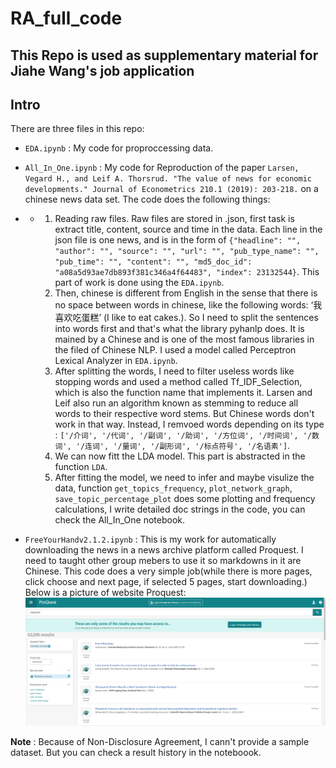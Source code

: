 # RA_full_code
This Repo is used as supplementary material for Jiahe Wang's job application
---
## Intro
There are three files in this repo:

- ```EDA.ipynb``` : My code for proproccessing data.

- ```All_In_One.ipynb``` : My code for Reproduction of the paper ```Larsen, Vegard H., and Leif A. Thorsrud. "The value of news for economic developments." Journal of Econometrics 210.1 (2019): 203-218.``` on a chinese news data set. The code does the following things:
- - 1. Reading raw files. Raw files are stored in .json, first task is extract title, content, source and time in the data. Each line in the json file is one news, and is in the form of ```{"headline": "", "author": "", "source": "", "url": "", "pub_type_name": "", "pub_time": "", "content": "", "md5_doc_id": "a08a5d93ae7db893f381c346a4f64483", "index": 23132544}```. This part of work is done using the ```EDA.ipynb```.
    2. Then, chinese is different from English in the sense that there is no space between words in chinese, like the following words: ‘我喜欢吃蛋糕’ (I like to eat cakes.). So I need to split the sentences into words first and that's what the library pyhanlp does. It is mained by a Chinese and is one of the most famous libraries in the filed of Chinese NLP. I used a model called Perceptron Lexical Analyzer in ```EDA.ipynb```.
    3. After splitting the words, I need to filter useless words like stopping words and used a method called Tf_IDF_Selection, which is also the function name that implements it. Larsen and Leif also run an algorithm known as stemming to reduce all words to their respective word stems. But Chinese words don't work in that way. Instead, I remvoed words depending on its type : ```['/介词', '/代词', '/副词', '/助词', '/方位词', '/时间词', '/数词', '/连词', '/量词', '/副形词', '/标点符号', '/名语素']```.
    4. We can now fitt the LDA model. This part is abstracted in the function ```LDA```.
    5. After fitting the model, we need to infer and maybe visulize the data, function ```get_topics_frequency```, ```plot_network_graph```, ```save_topic_percentage_plot``` does some plotting and frequency calculations, I write detailed doc strings in the code, you can check the All_In_One notebook.
  
- ```FreeYourHandv2.1.2.ipynb``` : This is my work for automatically downloading the news in a news archive platform called Proquest. I need to taught other group mebers to use it so markdowns in it are Chinese. This code does a very simple job(while there is more pages, click choose and next page, if selected 5 pages, start downloading.) Below is a picture of website Proquest:
![Proquest web page](https://github.com/NolanSmith0/RA_full_code/blob/main/proquest.png)

**Note** : Because of Non-Disclosure Agreement, I cann't provide a sample dataset. But you can check a result history in the noteboook.
